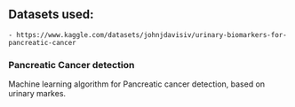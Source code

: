 ## Datasets used:
    - https://www.kaggle.com/datasets/johnjdavisiv/urinary-biomarkers-for-pancreatic-cancer


### Pancreatic Cancer detection
Machine learning algorithm for Pancreatic cancer detection, based on urinary markes.
